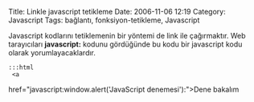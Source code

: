 Title: Linkle javascript tetikleme
Date: 2006-11-06 12:19
Category: Javascript
Tags: bağlantı, fonksiyon-tetikleme, Javascript

Javascript kodlarını tetiklemenin bir yöntemi de link ile çağırmaktır.
Web tarayıcıları **javascript:** kodunu gördüğünde bu kodu bir
javascript kodu olarak yorumlayacaklardır.

	:::html
	 <a
href="javascript:window.alert('JavaScript denemesi'):">Dene bakalım
</a> 

</p>

